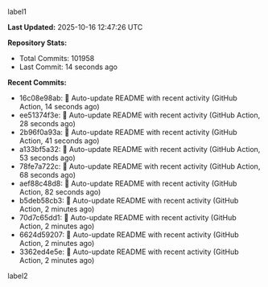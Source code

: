 
label1 
<!-- ACTIVITY_START -->
**Last Updated:** 2025-10-16 12:47:26 UTC

**Repository Stats:**
- Total Commits: 101958
- Last Commit: 14 seconds ago

**Recent Commits:**
- 16c08e98ab: 🤖 Auto-update README with recent activity (GitHub Action, 14 seconds ago)
- ee51374f3e: 🤖 Auto-update README with recent activity (GitHub Action, 28 seconds ago)
- 2b96f0a93a: 🤖 Auto-update README with recent activity (GitHub Action, 41 seconds ago)
- a133bf5a32: 🤖 Auto-update README with recent activity (GitHub Action, 53 seconds ago)
- 78fe7a722c: 🤖 Auto-update README with recent activity (GitHub Action, 68 seconds ago)
- aef88c48d8: 🤖 Auto-update README with recent activity (GitHub Action, 82 seconds ago)
- b5deb58cb3: 🤖 Auto-update README with recent activity (GitHub Action, 2 minutes ago)
- 70d7c65dd1: 🤖 Auto-update README with recent activity (GitHub Action, 2 minutes ago)
- 6624d59207: 🤖 Auto-update README with recent activity (GitHub Action, 2 minutes ago)
- 3362ed4e5e: 🤖 Auto-update README with recent activity (GitHub Action, 2 minutes ago)
<!-- ACTIVITY_END -->

label2
